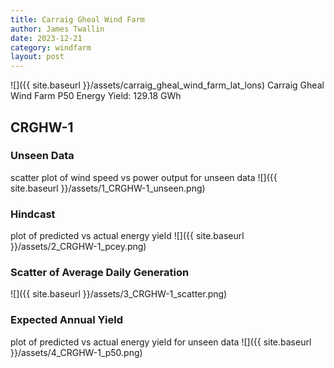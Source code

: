 ```yaml
---
title: Carraig Gheal Wind Farm
author: James Twallin
date: 2023-12-21
category: windfarm
layout: post
---
```

![]({{ site.baseurl }}/assets/carraig_gheal_wind_farm_lat_lons)
Carraig Gheal Wind Farm P50 Energy Yield: 129.18 GWh

CRGHW-1
-------------
### Unseen Data 
scatter plot of wind speed vs power output for unseen data
![]({{ site.baseurl }}/assets/1_CRGHW-1_unseen.png)
### Hindcast 
plot of predicted vs actual energy yield
![]({{ site.baseurl }}/assets/2_CRGHW-1_pcey.png)
### Scatter of Average Daily Generation 

![]({{ site.baseurl }}/assets/3_CRGHW-1_scatter.png)
### Expected Annual Yield 
plot of predicted vs actual energy yield for unseen data
![]({{ site.baseurl }}/assets/4_CRGHW-1_p50.png)

